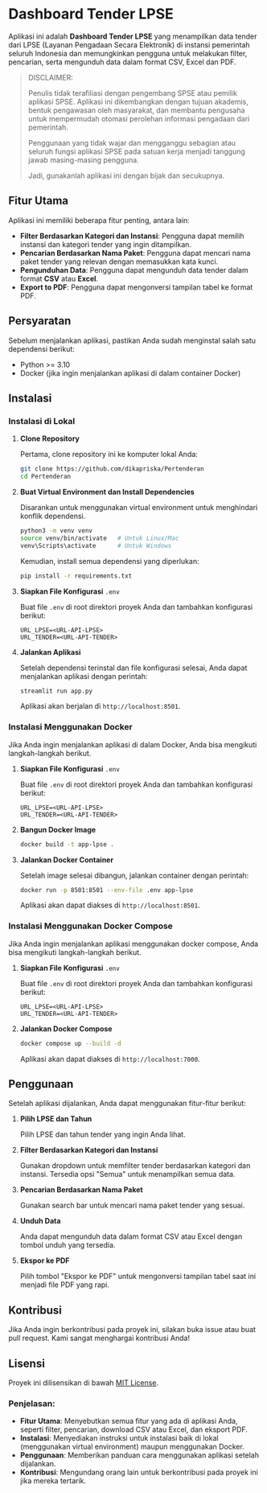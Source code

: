 # Dashboard Tender LPSE

Aplikasi ini adalah **Dashboard Tender LPSE** yang menampilkan data tender dari LPSE (Layanan Pengadaan Secara Elektronik) di instansi pemerintah seluruh Indonesia dan memungkinkan pengguna untuk melakukan filter, pencarian, serta mengunduh data dalam format CSV, Excel dan PDF.

> DISCLAIMER:
>
> Penulis tidak terafiliasi dengan pengembang SPSE atau pemilik aplikasi SPSE. Aplikasi ini dikembangkan dengan tujuan akademis, bentuk pengawasan oleh masyarakat, dan membantu pengusaha untuk mempermudah otomasi perolehan informasi pengadaan dari pemerintah.
>
> Penggunaan yang tidak wajar dan mengganggu sebagian atau seluruh fungsi aplikasi SPSE pada satuan kerja menjadi tanggung jawab masing-masing pengguna.
>
> Jadi, gunakanlah aplikasi ini dengan bijak dan secukupnya.

## Fitur Utama

Aplikasi ini memiliki beberapa fitur penting, antara lain:

- **Filter Berdasarkan Kategori dan Instansi**: Pengguna dapat memilih instansi dan kategori tender yang ingin ditampilkan.
- **Pencarian Berdasarkan Nama Paket**: Pengguna dapat mencari nama paket tender yang relevan dengan memasukkan kata kunci.
- **Pengunduhan Data**: Pengguna dapat mengunduh data tender dalam format **CSV** atau **Excel**.
- **Export to PDF**: Pengguna dapat mengonversi tampilan tabel ke format PDF.

## Persyaratan

Sebelum menjalankan aplikasi, pastikan Anda sudah menginstal salah satu dependensi berikut:

- Python &gt;= 3.10
- Docker (jika ingin menjalankan aplikasi di dalam container Docker)

## Instalasi

### Instalasi di Lokal

1. **Clone Repository**

   Pertama, clone repository ini ke komputer lokal Anda:

   ```bash
   git clone https://github.com/dikapriska/Pertenderan
   cd Pertenderan
   ```

2. **Buat Virtual Environment dan Install Dependencies**

   Disarankan untuk menggunakan virtual environment untuk menghindari konflik dependensi.

   ```bash
   python3 -m venv venv
   source venv/bin/activate   # Untuk Linux/Mac
   venv\Scripts\activate      # Untuk Windows
   ```

   Kemudian, install semua dependensi yang diperlukan:

   ```bash
   pip install -r requirements.txt
   ```

3. **Siapkan File Konfigurasi** `.env`

   Buat file `.env` di root direktori proyek Anda dan tambahkan konfigurasi berikut:

   ```
   URL_LPSE=<URL-API-LPSE>
   URL_TENDER=<URL-API-TENDER>
   ```

4. **Jalankan Aplikasi**

   Setelah dependensi terinstal dan file konfigurasi selesai, Anda dapat menjalankan aplikasi dengan perintah:

   ```bash
   streamlit run app.py
   ```

   Aplikasi akan berjalan di `http://localhost:8501`.

### Instalasi Menggunakan Docker

Jika Anda ingin menjalankan aplikasi di dalam Docker, Anda bisa mengikuti langkah-langkah berikut.

1. **Siapkan File Konfigurasi** `.env`

   Buat file `.env` di root direktori proyek Anda dan tambahkan konfigurasi berikut:

   ```
   URL_LPSE=<URL-API-LPSE>
   URL_TENDER=<URL-API-TENDER>
   ```

2. **Bangun Docker Image**

   ```bash
   docker build -t app-lpse .
   ```

3. **Jalankan Docker Container**

   Setelah image selesai dibangun, jalankan container dengan perintah:

   ```bash
   docker run -p 8501:8501 --env-file .env app-lpse
   ```

   Aplikasi akan dapat diakses di `http://localhost:8501`.

### Instalasi Menggunakan Docker Compose

Jika Anda ingin menjalankan aplikasi menggunakan docker compose, Anda bisa mengikuti langkah-langkah berikut.

1. **Siapkan File Konfigurasi** `.env`

   Buat file `.env` di root direktori proyek Anda dan tambahkan konfigurasi berikut:

   ```
   URL_LPSE=<URL-API-LPSE>
   URL_TENDER=<URL-API-TENDER>
   ```

2. **Jalankan Docker Compose**

   ```bash
   docker compose up --build -d
   ```

   Aplikasi akan dapat diakses di `http://localhost:7000`.

## Penggunaan

Setelah aplikasi dijalankan, Anda dapat menggunakan fitur-fitur berikut:

1. **Pilih LPSE dan Tahun**

   Pilih LPSE dan tahun tender yang ingin Anda lihat.

2. **Filter Berdasarkan Kategori dan Instansi**

   Gunakan dropdown untuk memfilter tender berdasarkan kategori dan instansi. Tersedia opsi "Semua" untuk menampilkan semua data.

3. **Pencarian Berdasarkan Nama Paket**

   Gunakan search bar untuk mencari nama paket tender yang sesuai.

4. **Unduh Data**

   Anda dapat mengunduh data dalam format CSV atau Excel dengan tombol unduh yang tersedia.

5. **Ekspor ke PDF**

   Pilih tombol "Ekspor ke PDF" untuk mengonversi tampilan tabel saat ini menjadi file PDF yang rapi.

## Kontribusi

Jika Anda ingin berkontribusi pada proyek ini, silakan buka issue atau buat pull request. Kami sangat menghargai kontribusi Anda!

## Lisensi

Proyek ini dilisensikan di bawah [MIT License](LICENSE).

### Penjelasan:

- **Fitur Utama**: Menyebutkan semua fitur yang ada di aplikasi Anda, seperti filter, pencarian, download CSV atau Excel, dan eksport PDF.
- **Instalasi**: Menyediakan instruksi untuk instalasi baik di lokal (menggunakan virtual environment) maupun menggunakan Docker.
- **Penggunaan**: Memberikan panduan cara menggunakan aplikasi setelah dijalankan.
- **Kontribusi**: Mengundang orang lain untuk berkontribusi pada proyek ini jika mereka tertarik.